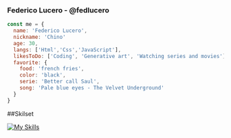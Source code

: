 ### Federico Lucero - @fedlucero

```js
const me = {
  name: 'Federico Lucero',
  nickname: 'Chino'
  age: 30,
  langs: ['Html','Css','JavaScript'],
  likesToDo: ['Coding', 'Generative art', 'Watching series and movies'],
  favorite: {
    food: 'french fries',
    color: 'black',
    serie: 'Better call Saul',
    song: 'Pale blue eyes - The Velvet Underground'
  }
}
```
##Skilset

[![My Skills](https://skillicons.dev/icons?i=html,css,sass,js,bootstrap,react,firebase,git,github,ai,ps)](https://skillicons.dev)



<!--
**fedlucero/fedlucero** is a ✨ _special_ ✨ repository because its `README.md` (this file) appears on your GitHub profile.

Here are some ideas to get you started:

- 🔭 I’m currently working on ...
- 🌱 I’m currently learning ...
- 👯 I’m looking to collaborate on ...
- 🤔 I’m looking for help with ...
- 💬 Ask me about ...
- 📫 How to reach me: ...
- 😄 Pronouns: ...
- ⚡ Fun fact: ...
-->
